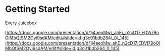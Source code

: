 # Getting Started

Every Juicebox



[https://docs.google.com/presentation/d/1j4aeoMw\_ahE\_n2cD17iEDVj79oOlMbQtSM2Oyi9sdAM/edit\#slide=id.g3c01bdb264\_0\_145](https://docs.google.com/presentation/d/1j4aeoMw_ahE_n2cD17iEDVj79oOlMbQtSM2Oyi9sdAM/edit#slide=id.g3c01bdb264_0_145)

